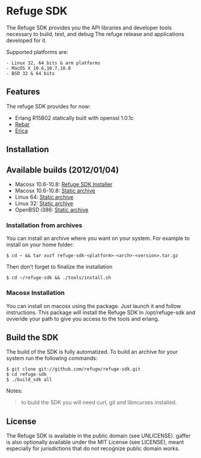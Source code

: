 # Refuge SDK

The Refuge SDK provides you the API libraries and developer tools
necessary to build, test, and debug The refuge release and applications
developed for it.

Supported platforms are:

    - Linux 32, 64 bits & arm platforms
    - MacOS X 10.6,10.7,10.8
    - BSD 32 & 64 bits

## Features

The refuge SDK provides for now:

- Erlang R15B02 statically built with openssl 1.0.1c
- [Rebar](http://github.com/rebar/rebar)
- [Erica](http://github.com/benoitc/erica)

## Installation 

## Available builds (2012/01/04)

- Macosx 10.6-10.8: [Refuge SDK Installer](http://dl.refuge.io/refuge-sdk-0.2.dmg)
- Macosx 10.6-10.8: [Static archive](http://dl.refuge.io/refuge-sdk-Darwin-x86_64-0.2.tar.gz)
- Linux 64: [Static archive](http://dl.refuge.io/refuge-sdk-Linux-x86_64-0.2.tar.gz)
- Linux 32: [Static archive](http://dl.refuge.io/refuge-sdk-Linux-i686-0.2.tar.gz)
- OpenBSD i386: [Static archive](http://dl.refuge.io/refuge-sdk-OpenBSD-i386-0.2.tar.gz)

### Installation from archives

You can install an archive where you want on your system. For example to
install on your home folder:

    $ cd ~ && tar xvzf refuge-sdk-<platform>-<arch>-<version>.tar.gz

Then don't forget to finalize the installation

    $ cd ~/refuge-sdk && ./tools/install.sh

### Macosx Installation

You can install on macosx using the package. Just launch it and follow
instructions. This package will install the Refuge SDK in
/opt/refuge-sdk and ovveride your path to give you access to the tools
and erlang.


## Build the SDK

The build of the SDK is fully automatized. To build an archive for your
system run the following commands:

    $ git clone git://github.com/refuge/refuge-sdk.git
    $ cd refuge-sdk
    $ ./build_sdk all

Notes:

> to build the SDK you will need curl, git and libncurses installed.

## License

The Refuge SDK is available in the public domain (see UNLICENSE). gaffer
is also optionally available under the MIT License (see LICENSE), meant
especially for jurisdictions that do not recognize public domain
works.
